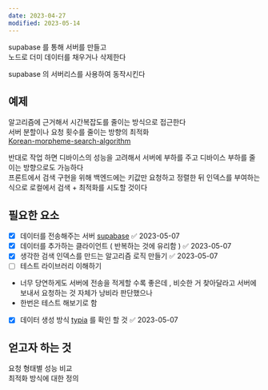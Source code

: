 ```yaml
---
date: 2023-04-27
modified: 2023-05-14
---
```


supabase 를 통해 서버를 만들고  
노드로 더미 데이터를 채우거나 삭제한다

supabase 의 서버리스를 사용하여 동작시킨다

## 예제

알고리즘에 근거해서 시간복잡도를 줄이는 방식으로 접근한다  
서버 분할이나 요청 횟수를 줄이는 방향의 최적화  
[Korean-morpheme-search-algorithm](../../topic/tech-review/T2023-03-30/Korean-morpheme-search-algorithm)

반대로 작업 하면 디바이스의 성능을 고려해서 서버에 부하를 주고 디바이스 부하를 줄이는 방향으로도 가능하다  
프론트에서 검색 구현을 위해 백엔드에는 키값만 요청하고 정렬한 뒤 인덱스를 부여하는 식으로 로컬에서 검색 + 최적화를 시도할 것이다

## 필요한 요소

- [x] 데이터를 전송해주는 서버 [supabase](../../back/supabase/supabase) ✅ 2023-05-07
- [x] 데이터를 추가하는 클라이언트 ( 반복하는 것에 유리함 ) ✅ 2023-05-07
- [x] 생각한 검색 인덱스를 만드는 알고리즘 로직 만들기 ✅ 2023-05-07
- [ ] 테스트 라이브러리 이해하기
- 너무 당연하게도 서버에 전송을 적게할 수록 좋은데 , 비슷한 거 찾아달라고 서버에 보내서 요청하는 것 자체가 낭비라 판단했으나
- 한번은 테스트 해보기로 함
- [x] 데이터 생성 방식 [typia](../../back/typia/typia) 를 확인 할 것 ✅ 2023-05-07

## 얻고자 하는 것

요청 형태별 성능 비교  
최적화 방식에 대한 정의
